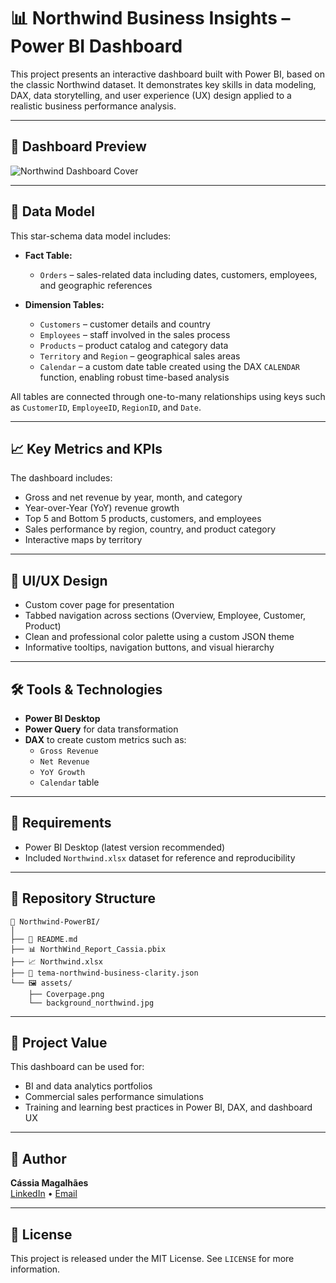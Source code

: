 
# 📊 Northwind Business Insights – Power BI Dashboard

This project presents an interactive dashboard built with Power BI, based on the classic Northwind dataset. It demonstrates key skills in data modeling, DAX, data storytelling, and user experience (UX) design applied to a realistic business performance analysis.

---

## 📸 Dashboard Preview

![Northwind Dashboard Cover](./assets/Coverpage.png)

---

## 📁 Data Model

This star-schema data model includes:

- **Fact Table:**
  - `Orders` – sales-related data including dates, customers, employees, and geographic references

- **Dimension Tables:**
  - `Customers` – customer details and country
  - `Employees` – staff involved in the sales process
  - `Products` – product catalog and category data
  - `Territory` and `Region` – geographical sales areas
  - `Calendar` – a custom date table created using the DAX `CALENDAR` function, enabling robust time-based analysis

All tables are connected through one-to-many relationships using keys such as `CustomerID`, `EmployeeID`, `RegionID`, and `Date`.

---

## 📈 Key Metrics and KPIs

The dashboard includes:

- Gross and net revenue by year, month, and category  
- Year-over-Year (YoY) revenue growth  
- Top 5 and Bottom 5 products, customers, and employees  
- Sales performance by region, country, and product category  
- Interactive maps by territory

---

## 🎨 UI/UX Design

- Custom cover page for presentation
- Tabbed navigation across sections (Overview, Employee, Customer, Product)
- Clean and professional color palette using a custom JSON theme
- Informative tooltips, navigation buttons, and visual hierarchy

---

## 🛠️ Tools & Technologies

- **Power BI Desktop**
- **Power Query** for data transformation
- **DAX** to create custom metrics such as:
  - `Gross Revenue`
  - `Net Revenue`
  - `YoY Growth`
  - `Calendar` table

---

## 📌 Requirements

- Power BI Desktop (latest version recommended)  
- Included `Northwind.xlsx` dataset for reference and reproducibility

---

## 📂 Repository Structure

```
📁 Northwind-PowerBI/
│
├── 📄 README.md
├── 📊 NorthWind_Report_Cassia.pbix
├── 📈 Northwind.xlsx
├── 🎨 tema-northwind-business-clarity.json
└── 🖼️ assets/
    ├── Coverpage.png
    └── background_northwind.jpg
```

---

## 🚀 Project Value

This dashboard can be used for:

- BI and data analytics portfolios  
- Commercial sales performance simulations  
- Training and learning best practices in Power BI, DAX, and dashboard UX

---

## 👩 Author

**Cássia Magalhães**  
[LinkedIn](https://www.linkedin.com/in/cassiamagalhaes) • [Email](mailto:cassiacarvalho.pe@gmail.com)

---

## 📄 License

This project is released under the MIT License. See `LICENSE` for more information.
